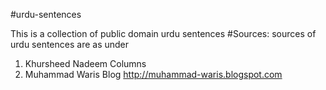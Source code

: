 #urdu-sentences

This is a collection of public domain urdu sentences
#Sources:
sources of urdu sentences are as under
1. Khursheed Nadeem Columns
2. Muhammad Waris Blog http://muhammad-waris.blogspot.com
